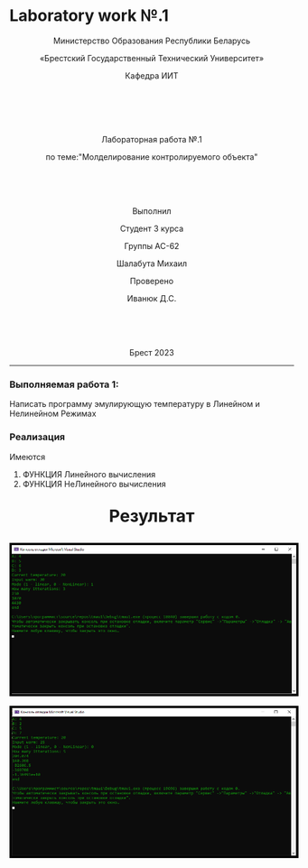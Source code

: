 # Laboratory work №.1              
<p align="center">Министерство Образования Республики Беларусь</p>
<p align="center">«Брестский Государственный Технический Университет»</p>       
<p align="center">Кафедра ИИТ</p>
<br><br><br><br>
<p align="center">Лабораторная работа №.1</p>
<p align="center">по теме:"Молделирование контролируемого объекта"</p>
<br><br><br>
<p align="center">Выполнил</p> 
<p align="center">Студент 3 курса</p> 
<p align="center">Группы AC-62 </p>
<p align="center">Шалабута Михаил</p>
<p align="center">Проверено </p> 
<p align="center">Иванюк Д.С.</p>
<br><br><br>
<p align="center">Брест 2023</p>

---

### Выполняемая работа 1:
 
Написать программу эмулирующую температуру в Линейном и Нелинейном Режимах

### Реализация
Имеются

1. ФУНКЦИЯ Линейного вычисления
2. ФУНКЦИЯ НеЛинейного вычисления

<p align="center" style="font-size:30px;font-weight: bold">
Результат</p>

<p align="center"><img style='border:4px solid #000000'src="122.png"/></p>
<p align="center"><img style='border:4px solid #000000'src="123.png"/></p>
